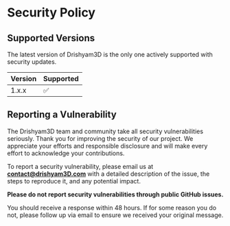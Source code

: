 # Security Policy

## Supported Versions

The latest version of Drishyam3D is the only one actively supported with security updates.

| Version | Supported          |
| ------- | ------------------ |
| 1.x.x   | :white_check_mark: |

## Reporting a Vulnerability

The Drishyam3D team and community take all security vulnerabilities seriously. Thank you for improving the security of our project. We appreciate your efforts and responsible disclosure and will make every effort to acknowledge your contributions.

To report a security vulnerability, please email us at **contact@drishyam3D.com** with a detailed description of the issue, the steps to reproduce it, and any potential impact.

**Please do not report security vulnerabilities through public GitHub issues.**

You should receive a response within 48 hours. If for some reason you do not, please follow up via email to ensure we received your original message.